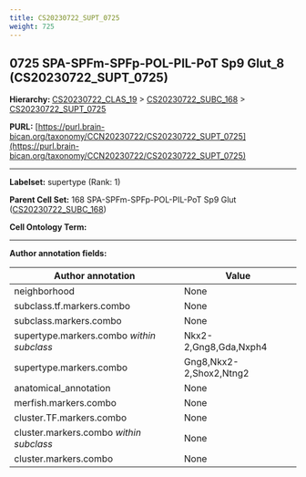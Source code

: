 ```yaml
---
title: CS20230722_SUPT_0725
weight: 725
---
```

## 0725 SPA-SPFm-SPFp-POL-PIL-PoT Sp9 Glut_8 (CS20230722_SUPT_0725)
<b>Hierarchy: </b>
[CS20230722_CLAS_19](../CS20230722_CLAS_19) >
[CS20230722_SUBC_168](../CS20230722_SUBC_168) >
[CS20230722_SUPT_0725](../CS20230722_SUPT_0725)

**PURL:** [https://purl.brain-bican.org/taxonomy/CCN20230722/CS20230722_SUPT_0725](https://purl.brain-bican.org/taxonomy/CCN20230722/CS20230722_SUPT_0725)

---


**Labelset:** supertype (Rank: 1)

**Parent Cell Set:** 168 SPA-SPFm-SPFp-POL-PIL-PoT Sp9 Glut ([CS20230722_SUBC_168](../CS20230722_SUBC_168))



**Cell Ontology Term:** 

[MARKER GENES.]: #


---

[TRANSFERRED ANNOTATIONS.]: #


[AUTHOR ANNOTATION FIELDS.]: #


**Author annotation fields:**

| Author annotation | Value |
|-------------------|-------|
|neighborhood|None|
|subclass.tf.markers.combo|None|
|subclass.markers.combo|None|
|supertype.markers.combo _within subclass_|Nkx2-2,Gng8,Gda,Nxph4|
|supertype.markers.combo|Gng8,Nkx2-2,Shox2,Ntng2|
|anatomical_annotation|None|
|merfish.markers.combo|None|
|cluster.TF.markers.combo|None|
|cluster.markers.combo _within subclass_|None|
|cluster.markers.combo|None|

